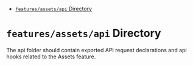<!-- START doctoc generated TOC please keep comment here to allow auto update -->
<!-- DON'T EDIT THIS SECTION, INSTEAD RE-RUN doctoc TO UPDATE -->

- [`features/assets/api` Directory](#featuresassetsapi-directory)

<!-- END doctoc generated TOC please keep comment here to allow auto update -->

# `features/assets/api` Directory

The api folder should contain exported API request declarations and api hooks related to the Assets feature.
